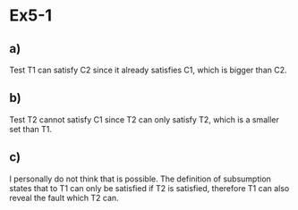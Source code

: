 # Ex5-1

## a)

Test T1 can satisfy C2 since it already satisfies C1, which is bigger than C2.

## b)

Test T2 cannot satisfy C1 since T2 can only satisfy T2, which is a smaller set than T1.

## c)

I personally do not think that is possible. The definition of subsumption states that to T1 can only be satisfied if T2 is satisfied, therefore T1 can also reveal the fault which T2 can.

